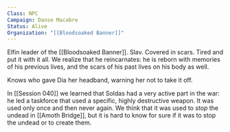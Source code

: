 ```yaml
---
Class: NPC
Campaign: Danse Macabre
Status: Alive
Organization: "[[Bloodsoaked Banner]]"
---
```

Elfin leader of the [[Bloodsoaked Banner]]. Slav. Covered in scars. Tired and put it with it all. We realize that he reincarnates: he is reborn with memories of his previous lives, and the scars of his past lives on his body as well.

Knows who gave Dia her headband, warning her not to take it off.

In [[Session 040]] we learned that Soldas had a very active part in the war: he led a taskforce that used a specific, highly destructive weapon. It was used only once and then never again. We think that it was used to *stop* the undead in [[Amoth Bridge]], but it is hard to know for sure if it was to stop the undead or to create them.